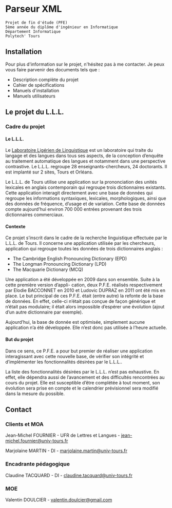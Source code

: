 Parseur XML
===========

    Projet de fin d'étude (PFE)
    5ème année du diplôme d'ingénieur en Informatique
    Département Informatique
    Polytech' Tours

Installation
------------

Pour plus d'information sur le projet, n'hésitez pas à me contacter.
Je peux vous faire parvenir des documents tels que :

* Description complète du projet
* Cahier de spécifications
* Manuels d'installation
* Manuels utilisateurs

Le projet du L.L.L.
------------------------

### Cadre du projet

#### Le L.L.L.

Le [Laboratoire Ligérien de Linguistique](http://www.univ-tours.fr/recherche/laboratoire-ligerien-de-linguistique-equipe-de-tours-lll-tours--120115.kjsp) est un laboratoire qui traite du langage
et des langues dans tous ses aspects, de la conception d’enquête au traitement automatique des langues et notamment dans une perspective contrastive. Le L.L.L. regroupe 28 enseignants-chercheurs,
24 doctorants. Il est implanté sur 2 sites, Tours et Orléans.

Le L.L.L. de Tours utilise une application sur la prononciation des unités lexicales en anglais contemporain qui regroupe trois dictionnaires existants.
Cette application interagit directement avec une base de données qui regroupe les informations syntaxiques, lexicales, morphologiques, ainsi que des données de fréquence, d’usage et de variation.
Cette base de données compte aujourd’hui environ 700 000 entrées provenant des trois dictionnaires commerciaux.

#### Contexte

Ce projet s’inscrit dans le cadre de la recherche linguistique effectuée par le L.L.L. de Tours. Il concerne une application utilisée par les chercheurs, application qui regroupe toutes les données
de trois dictionnaires anglais :

* The Cambridge English Pronouncing Dictionary (EPD)
* The Longman Pronouncing Dictionary (LPD)
* The Macquarie Dictionary (MCQ)

Une application a été développée en 2009 dans son ensemble. Suite à la cette première version d’appli- cation, deux P.F.E. réalisés respectivement par Elodie BACCONNET en 2010 et Ludovic DUPRAZ en
2011 ont été mis en place. Le but principal de ces P.F.E. était (entre autre) la refonte de la base de données. En effet, celle-ci n’était pas conçue de façon générique et n’était pas modulaire;
il était alors impossible d’espérer une évolution (ajout d’un autre dictionnaire par exemple).

Aujourd’hui, la base de donnée est optimisée, simplement aucune application n’a été développée. Elle n’est donc pas utilisée à l’heure actuelle.

#### But du projet

Dans ce sens, ce P.F.E. a pour but premier de réaliser une application interagissant avec cette nouvelle base, de vérifier son intégrité et d’implémenter les fonctionnalités désirées par le L.L.L..

La liste des fonctionnalités désirées par le L.L.L. n’est pas exhaustive. En effet, elle dépendra aussi de l’avancement et des difficultés rencontrées au cours du projet. Elle est susceptible d’être
complétée à tout moment, son évolution sera prise en compte et le calendrier prévisionnel sera modifié dans la mesure du possible.

Contact
-------

### Clients et MOA
Jean-Michel FOURNIER - UFR de Lettres et Langues - jean-michel.fournier@univ-tours.fr

Marjolaine MARTIN - DI - marjolaine.martin@univ-tours.fr

### Encadrante pédagogique
Claudine TACQUARD - DI - claudine.tacquard@univ-tours.fr

### MOE
Valentin DOULCIER - valentin.doulcier@gmail.com

